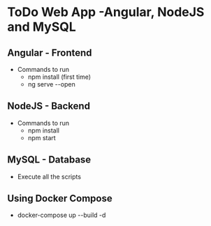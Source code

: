 # ToDo Web App -Angular, NodeJS and MySQL

## Angular - Frontend
* Commands to run
    * npm install (first time)
    * ng serve --open 

## NodeJS - Backend
* Commands to run
    * npm install 
    * npm start

## MySQL - Database
* Execute all the scripts

## Using Docker Compose
* docker-compose up --build -d
